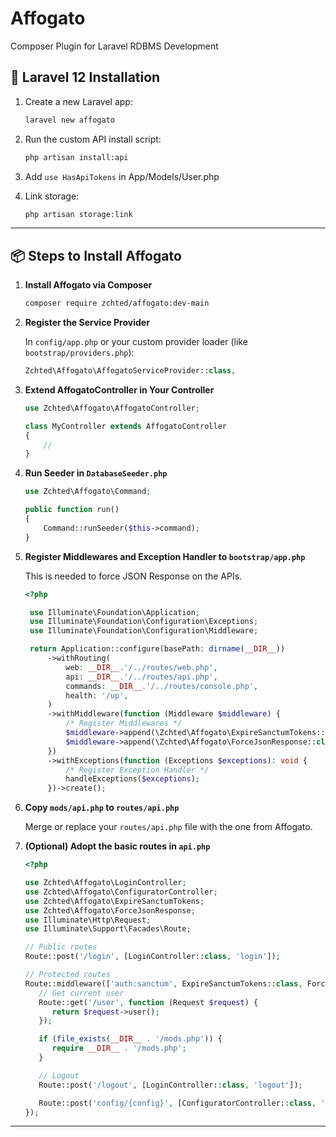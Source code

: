 # Affogato

Composer Plugin for Laravel RDBMS Development

## 🔧 Laravel 12 Installation

1. Create a new Laravel app:

   ```bash
   laravel new affogato
   ```

2. Run the custom API install script:

   ```bash
   php artisan install:api
   ```

3. Add `use HasApiTokens` in App/Models/User.php

4. Link storage:

   ```bash
   php artisan storage:link
   ```

---

## 📦 Steps to Install Affogato

1. **Install Affogato via Composer**

   ```bash
   composer require zchted/affogato:dev-main
   ```

2. **Register the Service Provider**

   In `config/app.php` or your custom provider loader (like `bootstrap/providers.php`):

   ```php
   Zchted\Affogato\AffogatoServiceProvider::class,
   ```

3. **Extend AffogatoController in Your Controller**

   ```php
   use Zchted\Affogato\AffogatoController;

   class MyController extends AffogatoController
   {
       //
   }
   ```

4. **Run Seeder in `DatabaseSeeder.php`**

   ```php
   use Zchted\Affogato\Command;

   public function run()
   {
       Command::runSeeder($this->command);
   }
   ```

5. **Register Middlewares and Exception Handler to `bootstrap/app.php`**

   This is needed to force JSON Response on the APIs.

   ```php
   <?php

    use Illuminate\Foundation\Application;
    use Illuminate\Foundation\Configuration\Exceptions;
    use Illuminate\Foundation\Configuration\Middleware;

    return Application::configure(basePath: dirname(__DIR__))
        ->withRouting(
            web: __DIR__.'/../routes/web.php',
            api: __DIR__.'/../routes/api.php',
            commands: __DIR__.'/../routes/console.php',
            health: '/up',
        )
        ->withMiddleware(function (Middleware $middleware) {
            /* Register Middlewares */
            $middleware->append(\Zchted\Affogato\ExpireSanctumTokens::class);
            $middleware->append(\Zchted\Affogato\ForceJsonResponse::class);
        })
        ->withExceptions(function (Exceptions $exceptions): void {
            /* Register Exception Handler */
            handleExceptions($exceptions);
        })->create();
   ```

6. **Copy `mods/api.php` to `routes/api.php`**

   Merge or replace your `routes/api.php` file with the one from Affogato.

7. **(Optional) Adopt the basic routes in `api.php`**

   ```php
   <?php

   use Zchted\Affogato\LoginController;
   use Zchted\Affogato\ConfiguratorController;
   use Zchted\Affogato\ExpireSanctumTokens;
   use Zchted\Affogato\ForceJsonResponse;
   use Illuminate\Http\Request;
   use Illuminate\Support\Facades\Route;

   // Public routes
   Route::post('/login', [LoginController::class, 'login']);

   // Protected routes
   Route::middleware(['auth:sanctum', ExpireSanctumTokens::class, ForceJsonResponse::class])->group(function () {
      // Get current user
      Route::get('/user', function (Request $request) {
         return $request->user();
      });

      if (file_exists(__DIR__ . '/mods.php')) {
         require __DIR__ . '/mods.php';
      }

      // Logout
      Route::post('/logout', [LoginController::class, 'logout']);

      Route::post('config/{config}', [ConfiguratorController::class, 'getConfig']);
   });

   ```

---
